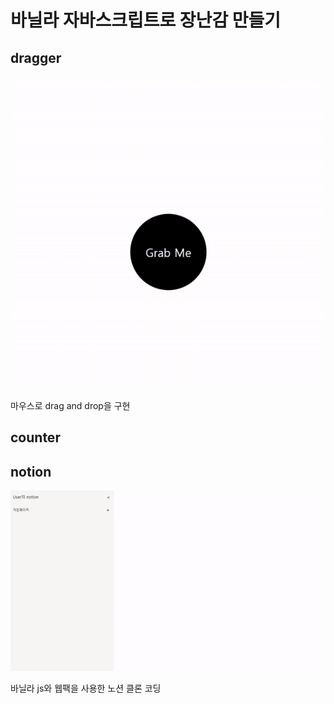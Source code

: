 # 바닐라 자바스크립트로 장난감 만들기

## dragger

![Alt text](img/dragger.gif)

마우스로 drag and drop을 구현

## counter

## notion

![Alt text](img/notion.gif)

바닐라 js와 웹팩을 사용한 노션 클론 코딩
